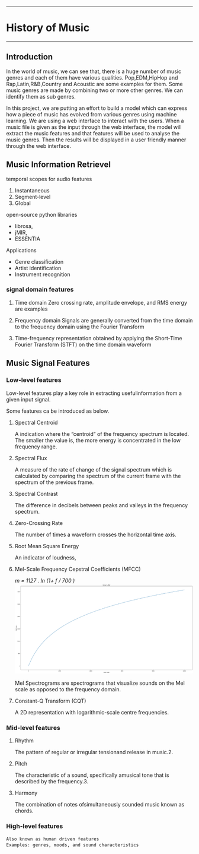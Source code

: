 ___
# History of Music
___

## Introduction
In the world of music, we can see that, there is a huge number of music genres and each of them have various qualities. Pop,EDM,HipHop and Rap,Latin,R&B,Country and Acoustic are some examples for them. Some music genres are made by combining two or more other genres. We can identify them as sub genres.

In this project, we are putting an effort to build a model which can express how a piece of music has evolved from various genres using machine learning. We are using a web interface to interact with the users. When a music file is given as the input through the web interface, the model will extract the music features and that features will be used to analyse the music genres. Then the results will be displayed in a user friendly manner through the web interface.

## Music Information Retrievel

temporal scopes for audio features

1. Instantaneous
2. Segment-level
3. Global

open-source python libraries 
- librosa, 
- jMIR, 
- ESSENTIA

Applications

- Genre classification
- Artist identification
- Instrument recognition
### signal domain features

1) Time domain
Zero crossing rate, amplitude envelope, and RMS energy are examples

2) Frequency domain
Signals are generally converted from the time domain to the frequency domain using the Fourier Transform

3) Time-frequency representation
obtained by applying the Short-Time Fourier Transform (STFT) on the time domain waveform

## Music Signal Features

### Low-level features 
Low-level features play a key role in extracting usefulinformation from a given input signal.

Some features ca be introduced as below.
1. Spectral Centroid

   A indication where the “centroid” of the frequency spectrum is located.
   The smaller the value is, the more energy is concentrated in the low frequency range.
2. Spectral Flux

   A measure of the rate of change of the signal spectrum which is calculated by comparing the spectrum of the current frame with the spectrum of the previous frame.
3. Spectral Contrast

   The difference in decibels between peaks and valleys in the frequency spectrum.
4. Zero-Crossing Rate
   
   The number of times a waveform crosses the horizontal time axis.
5. Root Mean Square Energy

   An indicator of loudness,
6. Mel-Scale Frequency Cepstral Coefficients (MFCC)

   *m = 1127 . ln (1+ f / 700 )*
   ![alt text](docs/images/melhz.png)

   Mel Spectrograms are spectrograms that visualize sounds on the Mel scale as opposed to the frequency domain.

7. Constant-Q Transform (CQT)
   
   A 2D representation with logarithmic-scale centre frequencies.

### Mid-level features

1. Rhythm 

    The pattern of regular or irregular tensionand release in music.2.
 
2. Pitch
 
    The characteristic of a sound, specifically amusical tone that is described by the frequency.3.
 
3. Harmony
    
    The combination of notes ofsimultaneously sounded music known as chords.

### High-level features


    Also known as human driven features
    Examples: genres, moods, and sound characteristics
